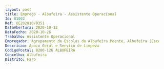 ```yaml
--- 
layout: post
title: Emprego - Albufeira - Assistente Operacional
Id: 81002
Ref: OE202010/0351
DataAbertura: 2020-10-12
DataFecho: 2020-10-26
Trabalho: Assistente Operacional
Empregador: Agrupamento de Escolas de Albufeira Poente, Albufeira (Escola Secundária de Albufeira - Sede)
Descricao: Apoio Geral e Serviço de Limpeza
CodigoPostal: 8200-126 ALBUFEIRA
Concelho: Albufeira
Distrito: Faro
--- 
```

